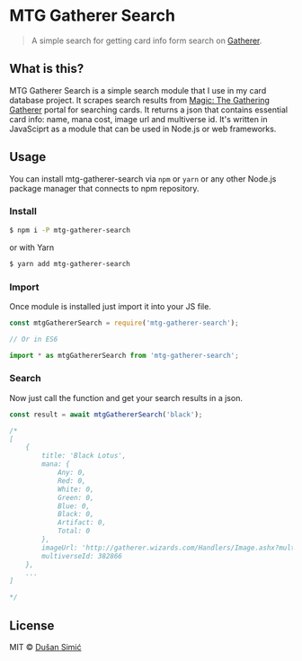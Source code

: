 # MTG Gatherer Search
> A simple search for getting card info form search on [Gatherer](http://gatherer.wizards.com).

## What is this?

MTG Gatherer Search is a simple search module that I use in my card database project. It scrapes search results from [Magic: The Gathering Gatherer](http://gatherer.wizards.com) portal for searching cards. It returns a json that contains essential card info: name, mana cost, image url and multiverse id. It's written in JavaSciprt as a module that can be used in Node.js or web frameworks.

## Usage

You can install mtg-gatherer-search via `npm` or `yarn` or any other Node.js package manager that connects to npm repository.

### Install
``` bash
$ npm i -P mtg-gatherer-search
```
or with Yarn
``` bash
$ yarn add mtg-gatherer-search
```

### Import

Once module is installed just import it into your JS file.
``` javascript
const mtgGathererSearch = require('mtg-gatherer-search');

// Or in ES6

import * as mtgGathererSearch from 'mtg-gatherer-search';
```

### Search

Now just call the function and get your search results in a json.
``` javascript
const result = await mtgGathererSearch('black');

/*
[
	{
		title: 'Black Lotus',
		mana: {
			Any: 0,
			Red: 0,
			White: 0,
			Green: 0,
			Blue: 0,
			Black: 0,
			Artifact: 0,
			Total: 0
		},
		imageUrl: 'http://gatherer.wizards.com/Handlers/Image.ashx?multiverseid=382866&type=card',
		multiverseId: 382866
	},
	...
]

*/
```

## License

MIT © [Dušan Simić](http://dusansimic.me)
